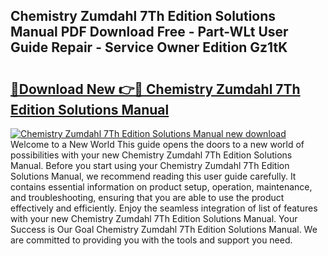 ## Chemistry Zumdahl 7Th Edition Solutions Manual PDF Download Free - Part-WLt User Guide Repair - Service Owner Edition Gz1tK

# <h2><a href="http://bc82495.oget.top/?id=Chemistry+Zumdahl+7Th+Edition+Solutions+Manual">🔗Download New 👉🔴 Chemistry Zumdahl 7Th Edition Solutions Manual</a></h2>

[![Chemistry Zumdahl 7Th Edition Solutions Manual new download](https://i.imgur.com/5g1atiW.png)](http://bc82495.oget.top/?id=Chemistry+Zumdahl+7Th+Edition+Solutions+Manual)
Welcome to a New World This guide opens the doors to a new world of possibilities with your new Chemistry Zumdahl 7Th Edition Solutions Manual. Before you start using your Chemistry Zumdahl 7Th Edition Solutions Manual, we recommend reading this user guide carefully. It contains essential information on product setup, operation, maintenance, and troubleshooting, ensuring that you are able to use the product effectively and efficiently. Enjoy the seamless integration of list of features with your new Chemistry Zumdahl 7Th Edition Solutions Manual. Your Success is Our Goal Chemistry Zumdahl 7Th Edition Solutions Manual. We are committed to providing you with the tools and support you need.
